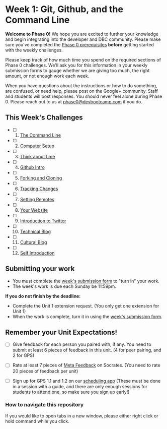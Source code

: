 # Week 1: Git, Github, and the Command Line

**Welcome to Phase 0!** We hope you are excited to further your knowledge and begin integrating into the developer and DBC community. Please make sure you've completed the [Phase 0 prerequisites](https://github.com/Devbootcamp/phase-0-handbook/blob/master/phase-0-prerequisites.md) **before** getting started with the weekly challenges.

Please keep track of how much time you spend on the required sections of Phase 0 challenges. We'll ask you for this information in your weekly submission forms to gauge whether we are giving too much, the right amount, or not enough work each week.

When you have questions about the instructions or how to do something, are confused, or need help, please post on the Google+ community. Staff and students will post responses. You should never feel alone during Phase 0. Please reach out to us at <phase0@devbootcamp.com> if you do.

## This Week's Challenges

-[ ] 1. [The Command Line](1-command-line)
-[ ] 2. [Computer Setup](2-computer-setup)
-[ ] 3. [Think about time](3-think-about-time)
-[ ] 4. [Github Intro](4-github-intro)
-[ ] 5. [Forking and Cloning](5-fork-clone)
-[ ] 6. [Tracking Changes](6-tracking-changes)
-[ ] 7. [Setting Remotes](7-set-remotes)
-[ ] 8. [Your Website](8-new-repo)
-[ ] 9. [Introduction to Twitter](9-twitter-intro.md)
-[ ] 10. [Technical Blog](10-technical-blog.md)
-[ ] 11. [Cultural Blog](11-cultural-blog.md)
-[ ] 12. [Self Introduction](12-self-introduction.md)

## Submitting your work
- You must complete the [week's submission form](http://apply.devbootcamp.com) to "turn in" your work.
- The week's work is due each Sunday be 11:59pm.

**If you do not finish by the deadline:**
- Complete the Unit 1 extension request. (You only get one extension for Unit 1)
- When the work is complete, turn it in using the [week's submission form](http://apply.devbootcamp.com).


## Remember your Unit Expectations!
-[ ] Give feedback for each person you paired with, if any. You need to submit at least 6 pieces of feedback in this unit. (4 for peer pairing, and 2 for GPS)
-[ ] Rate at least 7 pieces of [Meta Feedback](https://socrates.devbootcamp.com/feedback) on Socrates. (You need to rate 20 pieces of feedback per unit)
-[ ] Sign up for GPS 1.1 and 1.2 on our [scheduling app](https://phase0.devbootcamp.com/login) (These must be done in a session with a guide, and there are only enough sessions for students to attend one, so make sure you sign up early!)


### How to navigate this repository
If you would like to open tabs in a new window, please either right click or hold command while you click.